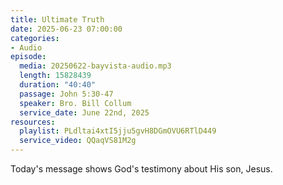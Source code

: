 ```yaml
---
title: Ultimate Truth
date: 2025-06-23 07:00:00
categories:
- Audio
episode:
  media: 20250622-bayvista-audio.mp3
  length: 15828439
  duration: "40:40"
  passage: John 5:30-47
  speaker: Bro. Bill Collum
  service_date: June 22nd, 2025
resources:
  playlist: PLdltai4xtI5jju5gvH8DGmOVU6RTlD449
  service_video: QQaqVS81M2g
---
```

Today's message shows God's testimony about His son, Jesus.
